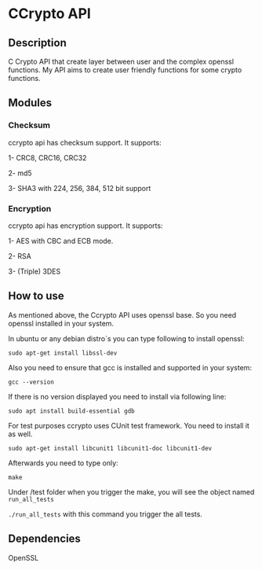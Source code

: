 # CCrypto API
## Description
C Crypto API that create layer between user and the complex openssl functions. My API aims to create user friendly functions for some crypto functions.

## Modules
### Checksum
ccrypto api has checksum support. It supports:

1- CRC8, CRC16, CRC32

2- md5

3- SHA3 with 224, 256, 384, 512 bit support

### Encryption
ccrypto api has encryption support. It supports:

1- AES with CBC and ECB mode.

2- RSA

3- (Triple) 3DES


## How to use
As mentioned above, the Ccrypto API uses openssl base. So you need openssl installed in your system.

In ubuntu or any debian distro`s you can type following to install openssl:

` sudo apt-get install libssl-dev `

Also you need to ensure that gcc is installed and supported in your system:

` gcc --version ` 

If there is no version displayed you need to install via following line:

` sudo apt install build-essential gdb `

For test purposes ccrypto uses CUnit test framework. You need to install it as well.

` sudo apt-get install libcunit1 libcunit1-doc libcunit1-dev `

Afterwards you need to type only:

` make `

Under /test folder when you trigger the make, you will see the object named `run_all_tests`

`./run_all_tests` with this command you trigger the all tests.
## Dependencies
OpenSSL


